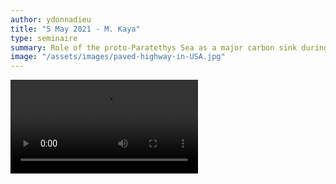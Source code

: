 ```yaml
---
author: ydonnadieu
title: "5 May 2021 - M. Kaya"
type: seminaire
summary: Role of the proto-Paratethys Sea as a major carbon sink during the PETM
image: "/assets/images/paved-highway-in-USA.jpg"
---
```


<video src="https://nuage.osupytheas.fr/s/6RAaoy6xXHn8AaW/download/zoom_0.mp4" type="video/mp4" controls="controls" style="max-width: 730px;">
</video>
